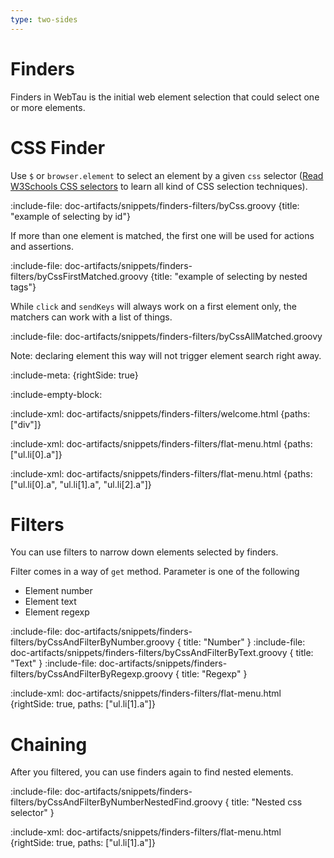 ```yaml
---
type: two-sides
---
```


# Finders

Finders in WebTau is the initial web element selection that could select one or more elements.

# CSS Finder

Use `$` or `browser.element` to select an element by a given `css` selector ([Read W3Schools CSS selectors](https://www.w3schools.com/cssref/css_selectors.asp) to learn all kind of CSS selection techniques).   

:include-file: doc-artifacts/snippets/finders-filters/byCss.groovy {title: "example of selecting by id"}

If more than one element is matched, the first one will be used for actions and assertions.

:include-file: doc-artifacts/snippets/finders-filters/byCssFirstMatched.groovy {title: "example of selecting by nested tags"}

While `click` and `sendKeys` will always work on a first element only, the matchers can work with a list of things.

:include-file: doc-artifacts/snippets/finders-filters/byCssAllMatched.groovy

Note: declaring element this way will not trigger element search right away.

:include-meta: {rightSide: true}

:include-empty-block:

:include-xml: doc-artifacts/snippets/finders-filters/welcome.html {paths: ["div"]}

:include-xml: doc-artifacts/snippets/finders-filters/flat-menu.html {paths: ["ul.li[0].a"]}

:include-xml: doc-artifacts/snippets/finders-filters/flat-menu.html {paths: ["ul.li[0].a", "ul.li[1].a", "ul.li[2].a"]}

# Filters

You can use filters to narrow down elements selected by finders.

Filter comes in a way of `get` method. Parameter is one of the following 
* Element number
* Element text
* Element regexp 

:include-file: doc-artifacts/snippets/finders-filters/byCssAndFilterByNumber.groovy { title: "Number" }
:include-file: doc-artifacts/snippets/finders-filters/byCssAndFilterByText.groovy { title: "Text" }
:include-file: doc-artifacts/snippets/finders-filters/byCssAndFilterByRegexp.groovy { title: "Regexp" }

:include-xml: doc-artifacts/snippets/finders-filters/flat-menu.html {rightSide: true, paths: ["ul.li[1].a"]}

# Chaining

After you filtered, you can use finders again to find nested elements.

:include-file: doc-artifacts/snippets/finders-filters/byCssAndFilterByNumberNestedFind.groovy { title: "Nested css selector" }

:include-xml: doc-artifacts/snippets/finders-filters/flat-menu.html {rightSide: true, paths: ["ul.li[1].a"]}
